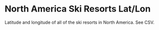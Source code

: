 # North America Ski Resorts Lat/Lon
Latitude and longitude of all of the ski resorts in North America. See CSV.
